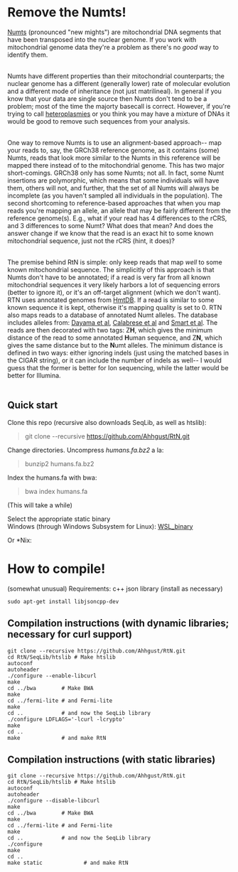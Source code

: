 # Remove the Numts!


[Numts](https://en.wikipedia.org/wiki/NUMT) (pronounced "new mights") are mitochondrial DNA segments that have been 
transposed into the nuclear genome. If you work with mitochondrial genome data 
they're a problem as there's no *good* way to identify them. <br><br>

Numts have different properties than their mitochondrial counterparts; the nuclear genome has a different (generally lower) rate of molecular evolution 
and a different mode of inheritance (not just matrilineal). In general if you know that your data are single 
source then Numts don't tend to be a problem; most of the time the majorty basecall is correct.
However, if you're trying to call [heteroplasmies](https://en.wikipedia.org/wiki/Heteroplasmy) or you 
think you may have a mixture of DNAs it would be good to remove such sequences from your analysis. <br><br>

One way to remove Numts is to use an alignment-based approach-- map your reads to, say, the GRCh38 reference genome, as it contains (some) Numts, reads that look more similar to the Numts in this reference will be mapped there instead of to the mitochondrial genome. This has two major short-comings. GRCh38 only has some Numts; not all. In fact, some Numt insertions are polymorphic, which means that some individuals will have them, others will not, and further, that the set of all Numts will always be incomplete (as you haven't sampled all individuals in the population). The second shortcoming to reference-based approaches that when you map reads you're mapping an allele, an allele that may be fairly different from the reference genome(s). E.g., what if your read has 4 differences to the rCRS, and 3 differences to some Numt? What does that mean? And does the answer change if we know that the read is an exact hit to some known mitochondrial sequence, just not the rCRS (hint, it does)? <br><br>

The premise behind RtN is simple: only keep reads that map *well* to some known mitochondrial sequence. The simplicitly of this approach is that Numts don't have to be annotated; if a read is very far from all known mitochondrial sequences it very likely harbors a lot of sequencing errors (better to ignore it), or it's an off-target alignment (which we don't want). RTN uses annotated genomes from [HmtDB](https://www.hmtdb.uniba.it/). If a read is similar to some known sequence it is kept, otherwise it's mapping quality is set to 0. RTN also maps reads to a database of annotated Numt alleles. The database includes alleles from: [Dayama et al](https://doi.org/10.1093/nar/gku1038), [Calabrese et al](https://doi.org/10.1186/1471-2105-13-S4-S15) and [Smart et al](https://doi.org/10.1016/j.fsigen.2019.102146). The reads are then decorated with two tags: Z**H**, which gives the minimum distance of the read to some annotated **H**uman sequence, and Z**N**, which gives the same distance but to the **N**umt alleles. The minimum distance is defined in two ways: either ignoring indels (just using the matched bases in the CIGAR string), or it can include the number of indels as well-- I would guess that the former is better for Ion sequencing, while the latter would be better for Illumina.<br><br>

## Quick start

Clone this repo (recursive also downloads SeqLib, as well as htslib):

> git clone --recursive https://github.com/Ahhgust/RtN.git

Change directories.
Uncompress *humans.fa.bz2* a la:

> bunzip2 humans.fa.bz2

Index the humans.fa with bwa:

> bwa index humans.fa

(This will take a while)

Select the appropriate static binary <br>
Windows (through Windows Subsystem for Linux):
[WSL_binary](https://github.com/Ahhgust/RtN/tree/master/WSL_binary)

Or *Nix:


# How to compile!
 (somewhat unusual) Requirements:
 c++ json library (install as necessary)
 
```
sudo apt-get install libjsoncpp-dev
```

## Compilation instructions (with dynamic libraries; necessary for curl support)
```
git clone --recursive https://github.com/Ahhgust/RtN.git
cd RtN/SeqLib/htslib # Make htslib
autoconf
autoheader
./configure --enable-libcurl
make
cd ../bwa        # Make BWA
make
cd ../fermi-lite # and Fermi-lite
make
cd ..            # and now the SeqLib library
./configure LDFLAGS='-lcurl -lcrypto'
make
cd ..        
make             # and make RtN
```


## Compilation instructions (with static libraries)
```
git clone --recursive https://github.com/Ahhgust/RtN.git
cd RtN/SeqLib/htslib # Make htslib
autoconf
autoheader
./configure --disable-libcurl
make
cd ../bwa        # Make BWA
make
cd ../fermi-lite # and Fermi-lite
make
cd ..            # and now the SeqLib library
./configure
make
cd ..        
make static             # and make RtN
```


